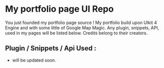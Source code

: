 # My portfolio page UI Repo
You just founded my portfolio page source ! My portfolio build upon UIkit 4 Engine and with some little of Google Map Magic.
Any plugin, snippets, API, used in my pages will be listed below. Credits belong to their creators.

## Plugin / Snippets / Api Used :
- will be updated soon.


